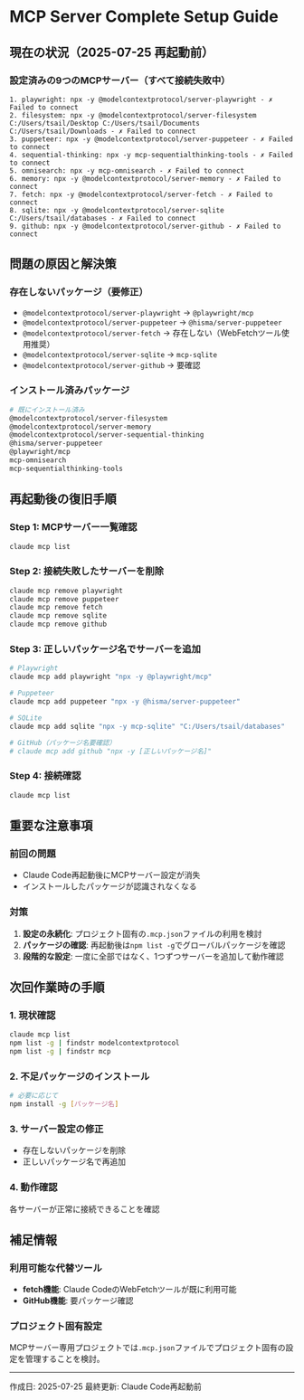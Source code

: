 # MCP Server Complete Setup Guide

## 現在の状況（2025-07-25 再起動前）

### 設定済みの9つのMCPサーバー（すべて接続失敗中）
```
1. playwright: npx -y @modelcontextprotocol/server-playwright - ✗ Failed to connect
2. filesystem: npx -y @modelcontextprotocol/server-filesystem C:/Users/tsail/Desktop C:/Users/tsail/Documents C:/Users/tsail/Downloads - ✗ Failed to connect
3. puppeteer: npx -y @modelcontextprotocol/server-puppeteer - ✗ Failed to connect
4. sequential-thinking: npx -y mcp-sequentialthinking-tools - ✗ Failed to connect
5. omnisearch: npx -y mcp-omnisearch - ✗ Failed to connect
6. memory: npx -y @modelcontextprotocol/server-memory - ✗ Failed to connect
7. fetch: npx -y @modelcontextprotocol/server-fetch - ✗ Failed to connect
8. sqlite: npx -y @modelcontextprotocol/server-sqlite C:/Users/tsail/databases - ✗ Failed to connect
9. github: npx -y @modelcontextprotocol/server-github - ✗ Failed to connect
```

## 問題の原因と解決策

### 存在しないパッケージ（要修正）
- `@modelcontextprotocol/server-playwright` → `@playwright/mcp`
- `@modelcontextprotocol/server-puppeteer` → `@hisma/server-puppeteer`
- `@modelcontextprotocol/server-fetch` → 存在しない（WebFetchツール使用推奨）
- `@modelcontextprotocol/server-sqlite` → `mcp-sqlite`
- `@modelcontextprotocol/server-github` → 要確認

### インストール済みパッケージ
```bash
# 既にインストール済み
@modelcontextprotocol/server-filesystem
@modelcontextprotocol/server-memory
@modelcontextprotocol/server-sequential-thinking
@hisma/server-puppeteer
@playwright/mcp
mcp-omnisearch
mcp-sequentialthinking-tools
```

## 再起動後の復旧手順

### Step 1: MCPサーバー一覧確認
```bash
claude mcp list
```

### Step 2: 接続失敗したサーバーを削除
```bash
claude mcp remove playwright
claude mcp remove puppeteer
claude mcp remove fetch
claude mcp remove sqlite
claude mcp remove github
```

### Step 3: 正しいパッケージ名でサーバーを追加
```bash
# Playwright
claude mcp add playwright "npx -y @playwright/mcp"

# Puppeteer
claude mcp add puppeteer "npx -y @hisma/server-puppeteer"

# SQLite
claude mcp add sqlite "npx -y mcp-sqlite" "C:/Users/tsail/databases"

# GitHub（パッケージ名要確認）
# claude mcp add github "npx -y [正しいパッケージ名]"
```

### Step 4: 接続確認
```bash
claude mcp list
```

## 重要な注意事項

### 前回の問題
- Claude Code再起動後にMCPサーバー設定が消失
- インストールしたパッケージが認識されなくなる

### 対策
1. **設定の永続化**: プロジェクト固有の`.mcp.json`ファイルの利用を検討
2. **パッケージの確認**: 再起動後は`npm list -g`でグローバルパッケージを確認
3. **段階的な設定**: 一度に全部ではなく、1つずつサーバーを追加して動作確認

## 次回作業時の手順

### 1. 現状確認
```bash
claude mcp list
npm list -g | findstr modelcontextprotocol
npm list -g | findstr mcp
```

### 2. 不足パッケージのインストール
```bash
# 必要に応じて
npm install -g [パッケージ名]
```

### 3. サーバー設定の修正
- 存在しないパッケージを削除
- 正しいパッケージ名で再追加

### 4. 動作確認
各サーバーが正常に接続できることを確認

## 補足情報

### 利用可能な代替ツール
- **fetch機能**: Claude CodeのWebFetchツールが既に利用可能
- **GitHub機能**: 要パッケージ確認

### プロジェクト固有設定
MCPサーバー専用プロジェクトでは`.mcp.json`ファイルでプロジェクト固有の設定を管理することを検討。

---
作成日: 2025-07-25
最終更新: Claude Code再起動前

